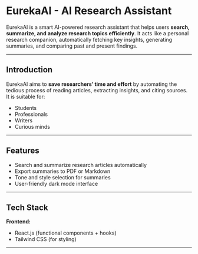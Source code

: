 # EurekaAI - AI Research Assistant

EurekaAI is a smart AI-powered research assistant that helps users **search, summarize, and analyze research topics efficiently**. It acts like a personal research companion, automatically fetching key insights, generating summaries, and comparing past and present findings.

---

## Introduction

EurekaAI aims to **save researchers’ time and effort** by automating the tedious process of reading articles, extracting insights, and citing sources.  
It is suitable for:
- Students  
- Professionals  
- Writers  
- Curious minds  

---

## Features

- Search and summarize research articles automatically   
- Export summaries to PDF or Markdown  
- Tone and style selection for summaries  
- User-friendly dark mode interface  

---

## Tech Stack

**Frontend:**  
- React.js (functional components + hooks)  
- Tailwind CSS (for styling)  



---
